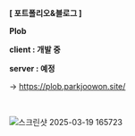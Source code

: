 
**[ 포트폴리오&블로그 ]** 
  <br>
  
  **Plob**
  <br>
  
  **client : 개발 중**
  <br>

  **server : 예정**

-> https://plob.parkjoowon.site/

<br>

![스크린샷 2025-03-19 165723](https://github.com/user-attachments/assets/00b16139-58c1-4627-a940-2fae08b48770)
